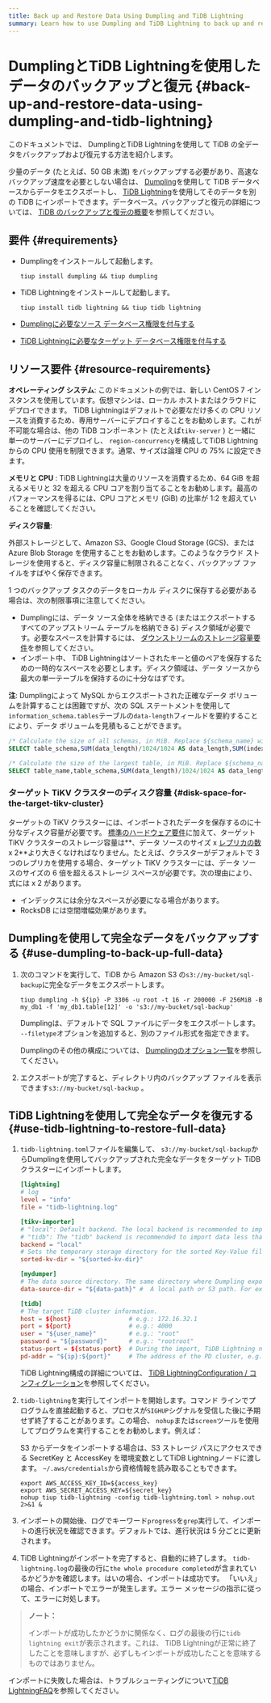 ```yaml
---
title: Back up and Restore Data Using Dumpling and TiDB Lightning
summary: Learn how to use Dumpling and TiDB Lightning to back up and restore full data of TiDB.
---
```


# DumplingとTiDB Lightningを使用したデータのバックアップと復元 {#back-up-and-restore-data-using-dumpling-and-tidb-lightning}

このドキュメントでは、 DumplingとTiDB Lightningを使用して TiDB の全データをバックアップおよび復元する方法を紹介します。

少量のデータ (たとえば、50 GB 未満) をバックアップする必要があり、高速なバックアップ速度を必要としない場合は、 [Dumpling](/dumpling-overview.md)を使用して TiDB データベースからデータをエクスポートし、 [TiDB Lightning](/tidb-lightning/tidb-lightning-overview.md)を使用してそのデータを別の TiDB にインポートできます。データベース。バックアップと復元の詳細については、 [TiDB のバックアップと復元の概要](/br/backup-and-restore-overview.md)を参照してください。

## 要件 {#requirements}

-   Dumplingをインストールして起動します。

    ```shell
    tiup install dumpling && tiup dumpling
    ```

-   TiDB Lightningをインストールして起動します。

    ```shell
    tiup install tidb lightning && tiup tidb lightning
    ```

-   [Dumplingに必要なソース データベース権限を付与する](/dumpling-overview.md#export-data-from-tidbmysql)

-   [TiDB Lightningに必要なターゲット データベース権限を付与する](/tidb-lightning/tidb-lightning-requirements.md#privileges-of-the-target-database)

## リソース要件 {#resource-requirements}

**オペレーティング システム**: このドキュメントの例では、新しい CentOS 7 インスタンスを使用しています。仮想マシンは、ローカル ホストまたはクラウドにデプロイできます。 TiDB Lightningはデフォルトで必要なだけ多くの CPU リソースを消費するため、専用サーバーにデプロイすることをお勧めします。これが不可能な場合は、他の TiDB コンポーネント (たとえば`tikv-server` ) と一緒に単一のサーバーにデプロイし、 `region-concurrency`を構成してTiDB Lightningからの CPU 使用を制限できます。通常、サイズは論理 CPU の 75% に設定できます。

**メモリと CPU** : TiDB Lightningは大量のリソースを消費するため、64 GiB を超えるメモリと 32 を超える CPU コアを割り当てることをお勧めします。最高のパフォーマンスを得るには、CPU コアとメモリ (GiB) の比率が 1:2 を超えていることを確認してください。

**ディスク容量**:

外部ストレージとして、Amazon S3、Google Cloud Storage (GCS)、または Azure Blob Storage を使用することをお勧めします。このようなクラウド ストレージを使用すると、ディスク容量に制限されることなく、バックアップ ファイルをすばやく保存できます。

1 つのバックアップ タスクのデータをローカル ディスクに保存する必要がある場合は、次の制限事項に注意してください。

-   Dumplingには、データ ソース全体を格納できる (またはエクスポートするすべてのアップストリーム テーブルを格納できる) ディスク領域が必要です。必要なスペースを計算するには、 [ダウンストリームのストレージ容量要件](/tidb-lightning/tidb-lightning-requirements.md#storage-space-of-the-target-database)を参照してください。
-   インポート中、 TiDB Lightningはソートされたキーと値のペアを保存するための一時的なスペースを必要とします。ディスク領域は、データ ソースから最大の単一テーブルを保持するのに十分なはずです。

**注**: Dumplingによって MySQL からエクスポートされた正確なデータ ボリュームを計算することは困難ですが、次の SQL ステートメントを使用して`information_schema.tables`テーブルの`data-length`フィールドを要約することにより、データ ボリュームを見積もることができます。

```sql
/* Calculate the size of all schemas, in MiB. Replace ${schema_name} with your schema name. */
SELECT table_schema,SUM(data_length)/1024/1024 AS data_length,SUM(index_length)/1024/1024 AS index_length,SUM(data_length+index_length)/1024/1024 AS SUM FROM information_schema.tables WHERE table_schema = "${schema_name}" GROUP BY table_schema;

/* Calculate the size of the largest table, in MiB. Replace ${schema_name} with your schema name. */
SELECT table_name,table_schema,SUM(data_length)/1024/1024 AS data_length,SUM(index_length)/1024/1024 AS index_length,SUM(data_length+index_length)/1024/1024 AS SUM from information_schema.tables WHERE table_schema = "${schema_name}" GROUP BY table_name,table_schema ORDER BY SUM DESC LIMIT 5;
```

### ターゲット TiKV クラスターのディスク容量 {#disk-space-for-the-target-tikv-cluster}

ターゲットの TiKV クラスターには、インポートされたデータを保存するのに十分なディスク容量が必要です。 [標準のハードウェア要件](/hardware-and-software-requirements.md)に加えて、ターゲット TiKV クラスターのストレージ容量は**、データ ソースのサイズ x <a href="/faq/manage-cluster-faq.md#is-the-number-of-replicas-in-each-region-configurable-if-yes-how-to-configure-it">レプリカの数</a>x 2**より大きくなければなりません。たとえば、クラスターがデフォルトで 3 つのレプリカを使用する場合、ターゲット TiKV クラスターには、データ ソースのサイズの 6 倍を超えるストレージ スペースが必要です。次の理由により、式には x 2 があります。

-   インデックスには余分なスペースが必要になる場合があります。
-   RocksDB には空間増幅効果があります。

## Dumplingを使用して完全なデータをバックアップする {#use-dumpling-to-back-up-full-data}

1.  次のコマンドを実行して、TiDB から Amazon S3 の`s3://my-bucket/sql-backup`に完全なデータをエクスポートします。

    ```shell
    tiup dumpling -h ${ip} -P 3306 -u root -t 16 -r 200000 -F 256MiB -B my_db1 -f 'my_db1.table[12]' -o 's3://my-bucket/sql-backup'
    ```

    Dumplingは、デフォルトで SQL ファイルにデータをエクスポートします。 `--filetype`オプションを追加すると、別のファイル形式を指定できます。

    Dumplingのその他の構成については、 [Dumplingのオプション一覧](/dumpling-overview.md#option-list-of-dumpling)を参照してください。

2.  エクスポートが完了すると、ディレクトリ内のバックアップ ファイルを表示できます`s3://my-bucket/sql-backup` 。

## TiDB Lightningを使用して完全なデータを復元する {#use-tidb-lightning-to-restore-full-data}

1.  `tidb-lightning.toml`ファイルを編集して、 `s3://my-bucket/sql-backup`からDumplingを使用してバックアップされた完全なデータをターゲット TiDB クラスターにインポートします。

    ```toml
    [lightning]
    # log
    level = "info"
    file = "tidb-lightning.log"

    [tikv-importer]
    # "local": Default backend. The local backend is recommended to import large volumes of data (1 TiB or more). During the import, the target TiDB cluster cannot provide any service.
    # "tidb": The "tidb" backend is recommended to import data less than 1 TiB. During the import, the target TiDB cluster can provide service normally. For more information on the backends, refer to https://docs.pingcap.com/tidb/stable/tidb-lightning-backends.
    backend = "local"
    # Sets the temporary storage directory for the sorted Key-Value files. The directory must be empty, and the storage space must be greater than the size of the dataset to be imported. For better import performance, it is recommended to use a directory different from `data-source-dir` and use flash storage, which can use I/O exclusively.
    sorted-kv-dir = "${sorted-kv-dir}"

    [mydumper]
    # The data source directory. The same directory where Dumpling exports data in "Use Dumpling to back up full data".
    data-source-dir = "${data-path}" #  A local path or S3 path. For example, 's3://my-bucket/sql-backup'

    [tidb]
    # The target TiDB cluster information.
    host = ${host}                # e.g.: 172.16.32.1
    port = ${port}                # e.g.: 4000
    user = "${user_name}"         # e.g.: "root"
    password = "${password}"      # e.g.: "rootroot"
    status-port = ${status-port}  # During the import, TiDB Lightning needs to obtain the table schema information from the TiDB status port. e.g.: 10080
    pd-addr = "${ip}:${port}"     # The address of the PD cluster, e.g.: 172.16.31.3:2379. TiDB Lightning obtains some information from PD. When backend = "local", you must specify status-port and pd-addr correctly. Otherwise, the import will be abnormal.
    ```

    TiDB Lightning構成の詳細については、 [TiDB LightningConfiguration / コンフィグレーション](/tidb-lightning/tidb-lightning-configuration.md)を参照してください。

2.  `tidb-lightning`を実行してインポートを開始します。コマンド ラインでプログラムを直接起動すると、プロセスが`SIGHUP`シグナルを受信した後に予期せず終了することがあります。この場合、 `nohup`または`screen`ツールを使用してプログラムを実行することをお勧めします。例えば：

    S3 からデータをインポートする場合は、S3 ストレージ パスにアクセスできる SecretKey と AccessKey を環境変数としてTiDB Lightningノードに渡します。 `~/.aws/credentials`から資格情報を読み取ることもできます。

    ```shell
    export AWS_ACCESS_KEY_ID=${access_key}
    export AWS_SECRET_ACCESS_KEY=${secret_key}
    nohup tiup tidb-lightning -config tidb-lightning.toml > nohup.out 2>&1 &
    ```

3.  インポートの開始後、ログでキーワード`progress`を`grep`実行して、インポートの進行状況を確認できます。デフォルトでは、進行状況は 5 分ごとに更新されます。

4.  TiDB Lightningがインポートを完了すると、自動的に終了します。 `tidb-lightning.log`の最後の行に`the whole procedure completed`が含まれているかどうかを確認します。はいの場合、インポートは成功です。 「いいえ」の場合、インポートでエラーが発生します。エラー メッセージの指示に従って、エラーに対処します。

> **ノート：**
>
> インポートが成功したかどうかに関係なく、ログの最後の行に`tidb lightning exit`が表示されます。これは、 TiDB Lightningが正常に終了したことを意味しますが、必ずしもインポートが成功したことを意味するものではありません。

インポートに失敗した場合は、トラブルシューティングについて[TiDB LightningFAQ](/tidb-lightning/tidb-lightning-faq.md)を参照してください。
